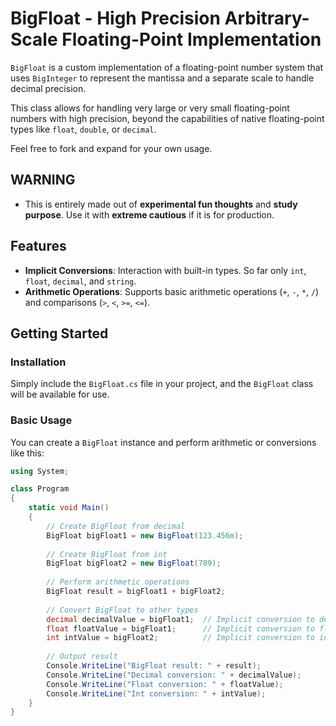 BigFloat - High Precision Arbitrary-Scale Floating-Point Implementation
====================================================================

`BigFloat` is a custom implementation of a floating-point number system that uses `BigInteger` to represent the mantissa and a separate scale to handle decimal precision. 

This class allows for handling very large or very small floating-point numbers with high precision, beyond the capabilities of native floating-point types like `float`, `double`, or `decimal`.

Feel free to fork and expand for your own usage.

## WARNING
- This is entirely made out of **experimental fun thoughts** and **study purpose**. Use it with **extreme cautious** if it is for production.

## Features
- **Implicit Conversions**: Interaction with built-in types. So far only `int`, `float`, `decimal`, and `string`.
- **Arithmetic Operations**: Supports basic arithmetic operations (`+`, `-`, `*`, `/`) and comparisons (`>`, `<`, `>=`, `<=`).

## Getting Started

### Installation

Simply include the `BigFloat.cs` file in your project, and the `BigFloat` class will be available for use.

### Basic Usage

You can create a `BigFloat` instance and perform arithmetic or conversions like this:

```csharp
using System;

class Program
{
    static void Main()
    {
        // Create BigFloat from decimal
        BigFloat bigFloat1 = new BigFloat(123.456m);
        
        // Create BigFloat from int
        BigFloat bigFloat2 = new BigFloat(789);
        
        // Perform arithmetic operations
        BigFloat result = bigFloat1 + bigFloat2;
        
        // Convert BigFloat to other types
        decimal decimalValue = bigFloat1;  // Implicit conversion to decimal
        float floatValue = bigFloat1;      // Implicit conversion to float
        int intValue = bigFloat2;          // Implicit conversion to int
        
        // Output result
        Console.WriteLine("BigFloat result: " + result);
        Console.WriteLine("Decimal conversion: " + decimalValue);
        Console.WriteLine("Float conversion: " + floatValue);
        Console.WriteLine("Int conversion: " + intValue);
    }
}
